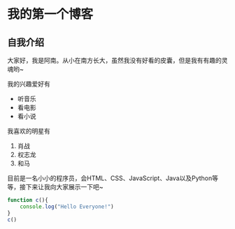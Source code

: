 # 我的第一个博客 
## 自我介绍 
大家好，我是阿南。从小在南方长大，虽然我没有好看的皮囊，但是我有有趣的灵魂哟~

我的兴趣爱好有
* 听音乐
* 看电影
* 看小说

我喜欢的明星有
1. 肖战
2. 权志龙
3. 和马

目前是一名小小的程序员，会HTML、CSS、JavaScript、Java以及Python等等，接下来让我向大家展示一下吧~

~~~JavaScript
function c(){
    console.log("Hello Everyone!")
}
c()
~~~